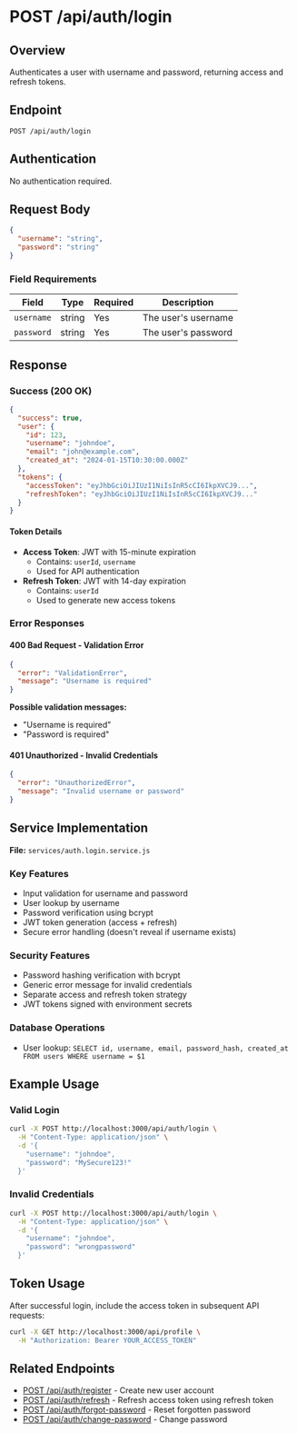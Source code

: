 # POST /api/auth/login

## Overview
Authenticates a user with username and password, returning access and refresh tokens.

## Endpoint
```
POST /api/auth/login
```

## Authentication
No authentication required.

## Request Body
```json
{
  "username": "string",
  "password": "string"
}
```

### Field Requirements

| Field | Type | Required | Description |
|-------|------|----------|-------------|
| `username` | string | Yes | The user's username |
| `password` | string | Yes | The user's password |

## Response

### Success (200 OK)
```json
{
  "success": true,
  "user": {
    "id": 123,
    "username": "johndoe",
    "email": "john@example.com",
    "created_at": "2024-01-15T10:30:00.000Z"
  },
  "tokens": {
    "accessToken": "eyJhbGciOiJIUzI1NiIsInR5cCI6IkpXVCJ9...",
    "refreshToken": "eyJhbGciOiJIUzI1NiIsInR5cCI6IkpXVCJ9..."
  }
}
```

#### Token Details
- **Access Token**: JWT with 15-minute expiration
  - Contains: `userId`, `username`
  - Used for API authentication
- **Refresh Token**: JWT with 14-day expiration
  - Contains: `userId`
  - Used to generate new access tokens

### Error Responses

#### 400 Bad Request - Validation Error
```json
{
  "error": "ValidationError",
  "message": "Username is required"
}
```

**Possible validation messages:**
- "Username is required"
- "Password is required"

#### 401 Unauthorized - Invalid Credentials
```json
{
  "error": "UnauthorizedError",
  "message": "Invalid username or password"
}
```

## Service Implementation
**File:** `services/auth.login.service.js`

### Key Features
- Input validation for username and password
- User lookup by username
- Password verification using bcrypt
- JWT token generation (access + refresh)
- Secure error handling (doesn't reveal if username exists)

### Security Features
- Password hashing verification with bcrypt
- Generic error message for invalid credentials
- Separate access and refresh token strategy
- JWT tokens signed with environment secrets

### Database Operations
- User lookup: `SELECT id, username, email, password_hash, created_at FROM users WHERE username = $1`

## Example Usage

### Valid Login
```bash
curl -X POST http://localhost:3000/api/auth/login \
  -H "Content-Type: application/json" \
  -d '{
    "username": "johndoe",
    "password": "MySecure123!"
  }'
```

### Invalid Credentials
```bash
curl -X POST http://localhost:3000/api/auth/login \
  -H "Content-Type: application/json" \
  -d '{
    "username": "johndoe",
    "password": "wrongpassword"
  }'
```

## Token Usage
After successful login, include the access token in subsequent API requests:

```bash
curl -X GET http://localhost:3000/api/profile \
  -H "Authorization: Bearer YOUR_ACCESS_TOKEN"
```

## Related Endpoints
- [POST /api/auth/register](./POST_register.md) - Create new user account
- [POST /api/auth/refresh](./POST_refresh.md) - Refresh access token using refresh token
- [POST /api/auth/forgot-password](./POST_forgot-password.md) - Reset forgotten password
- [POST /api/auth/change-password](./POST_change-password.md) - Change password
